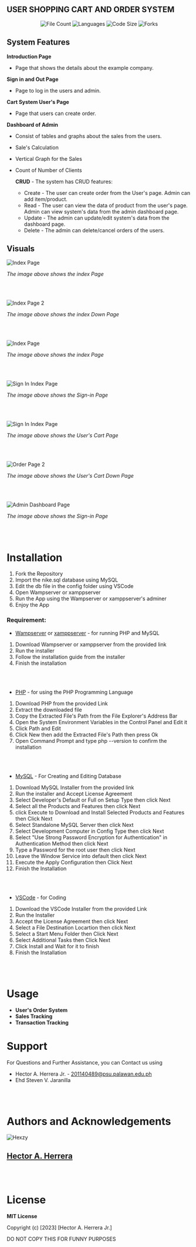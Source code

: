 ## USER SHOPPING CART AND ORDER SYSTEM

<p align="center">
<img src="https://img.shields.io/github/directory-file-count/Hexzanity/PHP-CRUD-Partner-Web-Application" alt="File Count"></a>
<img src="https://img.shields.io/github/languages/count/Hexzanity/PHP-CRUD-Partner-Web-Application" alt="Languages"></a>
<img src="https://img.shields.io/github/languages/code-size/Hexzanity/PHP-CRUD-Partner-Web-Application" alt="Code Size"></a>
<img src="https://img.shields.io/github/forks/Hexzanity/PHP-CRUD-Partner-Web-Application" alt="Forks"></a>

<h2> System Features </h2>

**Introduction Page**
  - Page that shows the details about the example company.

**Sign in and Out Page**
  - Page to log in the users and admin.

**Cart System User's Page**
  - Page that users can create order.

**Dashboard of Admin**
  - Consist of tables and graphs about the sales from the users.
  - Sale's Calculation
  - Vertical Graph for the Sales
  - Count of Number of Clients
    
    **CRUD** - The system has CRUD features:
      - Create - The user can create order from the User's page. Admin can add item/product.
      - Read - The user can view the data of product from the user's page. Admin can view system's data from the admin dashboard page.
      - Update - The admin can update/edit system's data from the dashboard page.
      - Delete - The admin can delete/cancel orders of the users.

## Visuals

![Index Page](images/index-page.png)

*The image above shows the index Page*

<br> </br>

![Index Page 2](images/index-info-page.png)

*The image above shows the index Down Page*

<br> </br>

![Index Page](images/index-page.png)

*The image above shows the index Page*

<br> </br>

![Sign In Index Page](images/signin-page.png)

*The image above shows the Sign-in Page*

<br> </br>

![Sign In Index Page](images/order-page.png)

*The image above shows the User's Cart Page*

<br> </br>

![Order Page 2](images/order-page2.png)

*The image above shows the User's Cart Down Page*

<br> </br>

![Admin Dashboard Page](images/admin-dashboard.png)

*The image above shows the Sign-in Page*

<br> </br>


# Installation

1. Fork the Repository
2. Import the nike.sql database using MySQL
3. Edit the db file in the config folder using VSCode
4. Open Wampserver or xamppserver
5. Run the App using the Wampserver or xamppserver's adminer
6. Enjoy the App

### Requirement:

- [Wampserver](https://www.wampserver.com/en/download-wampserver-64bits/) or [xamppserver](https://www.apachefriends.org) - for running PHP and MySQL

1. Download Wampserver or xamppserver from the provided link
2. Run the installer
3. Follow the installation guide from the installer
4. Finish the installation

<br></br>

- [PHP](https://www.php.net/downloads) - for using the PHP Programming Language

1. Download PHP from the provided Link
2. Extract the downloaded file
3. Copy the Extracted File's Path from the File Explorer's Address Bar
4. Open the System Environment Variables in the Control Panel and Edit it
5. Click Path and Edit
6. Click New then add the Extracted File's Path then press Ok
7. Open Command Prompt and type php --version to confirm the installation

<br></br>

- [MySQL](https://www.mysql.com/downloads/) - For Creating and Editing Database

1. Download MySQL Installer from the provided link
2. Run the installer and Accept License Agreement
3. Select Developer's Default or Full on Setup Type then click Next
4. Select all the Products and Features then click Next
5. click Execute to Download and Install Selected Products and Features then Click Next
6. Select Standalone MySQL Server then click Next
7. Select Development Computer in Config Type then click Next
8. Select "Use Strong Password Encryption for Authentication" in Authentication Method then click Next
9. Type a Password for the root user then click Next
10. Leave the Window Service into default then click Next
11. Execute the Apply Configuration then Click Next
12. Finish the Installation

<br> </br>

- [VSCode](https://code.visualstudio.com) - for Coding

1. Download the VSCode Installer from the provided Link
2. Run the Installer 
3. Accept the License Agreement then click Next
4. Select a File Destination Locartion then click Next
5. Select a Start Menu Folder then Click Next
6. Select Additional Tasks then Click Next
7. Click Install and Wait for it to finish
8. Finish the Installation

<br> </br>

# Usage

- **User's Order System** 
- **Sales Tracking** 
- **Transaction Tracking**

# Support

For Questions and Further Assistance, you can Contact us using

- Hector A. Herrera Jr. - 201140489@psu.palawan.edu.ph
- Ehd Steven V. Jaranilla

<br> </br>

# Authors and Acknowledgements

![Hexzy](images/Hector.png)

## [Hector A. Herrera](https://github.com/hexzanity)

<br> </br>

# License 

**MIT License**

Copyright (c) [2023] [Hector A. Herrera Jr.]

DO NOT COPY THIS FOR FUNNY PURPOSES

